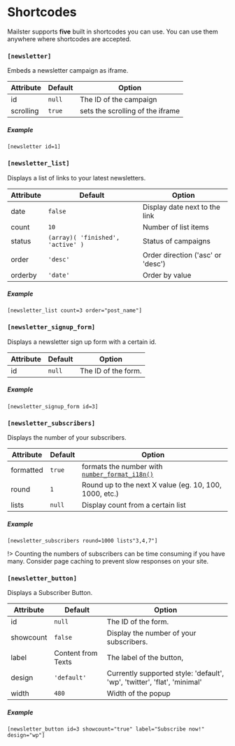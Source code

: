 # Shortcodes

Mailster supports **five** built in shortcodes you can use. You can use them anywhere where shortcodes are accepted.

### `[newsletter]`

Embeds a newsletter campaign as iframe.

Attribute|Default|Option
--|--|--
id|`null`|The ID of the campaign
scrolling|`true`| sets the scrolling of the iframe

##### Example
```
[newsletter id=1]
```

### `[newsletter_list]`

Displays a list of links to your latest newsletters.

Attribute|Default|Option
--|--|--
date|`false`|Display date next to the link
count|`10`|Number of list items
status|`(array)( 'finished', 'active' )`|Status of campaigns
order|`'desc'`|Order direction ('asc' or 'desc')
orderby|`'date'`|Order by value


##### Example
```
[newsletter_list count=3 order="post_name"]
```

### `[newsletter_signup_form]`

Displays a newsletter sign up form with a certain id.

Attribute|Default|Option
--|--|--
id|`null`|The ID of the form.


##### Example
```
[newsletter_signup_form id=3]
```

### `[newsletter_subscribers]`

Displays the number of your subscribers.

Attribute|Default|Option
--|--|--
formatted|`true`|formats the number with [`number_format_i18n()`](https://codex.wordpress.org/Function_Reference/number_format_i18n)
round|`1`|Round up to the next X value (eg. 10, 100, 1000, etc.)
lists|`null`|Display count from a certain list


##### Example
```
[newsletter_subscribers round=1000 lists"3,4,7"]
```

!> Counting the numbers of subscribers can be time consuming if you have many. Consider page caching to prevent slow responses on your site.

### `[newsletter_button]`

Displays a Subscriber Button.

Attribute|Default|Option
--|--|--
id|`null`|The ID of the form.
showcount| `false`|Display the number of your subscribers.
label|Content from Texts|The label of the button,
design| `'default'`|Currently supported style: 'default', 'wp', 'twitter', 'flat', 'minimal'
width| `480`|Width of the popup

##### Example
```
[newsletter_button id=3 showcount="true" label="Subscribe now!" design="wp"]
```
